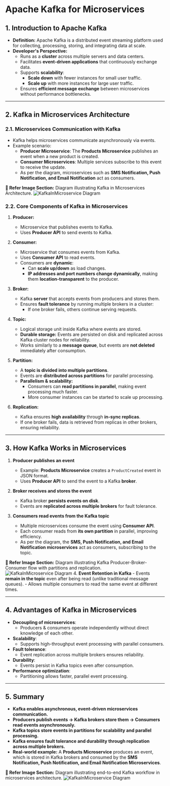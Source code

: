 # **Apache Kafka for Microservices**

## **1. Introduction to Apache Kafka**
- **Definition:** Apache Kafka is a distributed event streaming platform used for collecting, processing, storing, and integrating data at scale.
- **Developer's Perspective:**
    - Runs as a **cluster** across multiple servers and data centers.
    - Facilitates **event-driven applications** that continuously exchange data.
    - Supports **scalability**:
        - **Scale down** with fewer instances for small user traffic.
        - **Scale up** with more instances for large user traffic.
    - Ensures **efficient message exchange** between microservices without performance bottlenecks.

---

## **2. Kafka in Microservices Architecture**
### **2.1. Microservices Communication with Kafka**
- Kafka helps microservices communicate asynchronously via events.
- Example scenario:
    - **Producer Microservice**: The **Products Microservice** publishes an event when a new product is created.
    - **Consumer Microservices**: Multiple services subscribe to this event to receive the update.
    - As per the diagram, microservices such as **SMS Notification, Push Notification, and Email Notification** act as consumers.

**📌 Refer Image Section:** Diagram illustrating Kafka in Microservices Architecture.
![KafkaInMicroservice Diagram](https://github.com/javaByAbhishek/abhishek-tech-notes/blob/main/src/main/resources/assets/KafkaInMicroservice1.JPG?raw=true)

### **2.2. Core Components of Kafka in Microservices**
1. **Producer:**
    - Microservice that publishes events to Kafka.
    - Uses **Producer API** to send events to Kafka.

2. **Consumer:**
    - Microservice that consumes events from Kafka.
    - Uses **Consumer API** to read events.
    - Consumers are **dynamic**:
        - Can **scale up/down** as load changes.
        - **IP addresses and port numbers change dynamically**, making them **location-transparent** to the producer.

3. **Broker:**
    - Kafka **server** that accepts events from producers and stores them.
    - Ensures **fault tolerance** by running multiple brokers in a cluster:
        - If one broker fails, others continue serving requests.

4. **Topic:**
    - Logical storage unit inside Kafka where events are stored.
    - **Durable storage:** Events are persisted on disk and replicated across Kafka cluster nodes for reliability.
    - Works similarly to a **message queue**, but events are **not deleted** immediately after consumption.

5. **Partition:**
    - A **topic is divided into multiple partitions**.
    - Events are **distributed across partitions** for parallel processing.
    - **Parallelism & scalability:**
        - Consumers can **read partitions in parallel**, making event processing much faster.
        - More consumer instances can be started to scale up processing.

6. **Replication:**
    - Kafka ensures **high availability** through **in-sync replicas**.
    - If one broker fails, data is retrieved from replicas in other brokers, ensuring reliability.

---

## **3. How Kafka Works in Microservices**
1. **Producer publishes an event**
    - Example: **Products Microservice** creates a `ProductCreated` event in JSON format.
    - Uses **Producer API** to send the event to a Kafka **broker**.

2. **Broker receives and stores the event**
    - Kafka broker **persists events on disk**.
    - Events are **replicated across multiple brokers** for fault tolerance.

3. **Consumers read events from the Kafka topic**
    - Multiple microservices consume the event using **Consumer API**.
    - Each consumer reads from **its own partition** in parallel, improving efficiency.
    - As per the diagram, the **SMS, Push Notification, and Email Notification microservices** act as consumers, subscribing to the topic.

**📌 Refer Image Section:** Diagram illustrating Kafka Producer-Broker-Consumer flow with partitions and replication.
![KafkaInMicroservice Diagram](https://github.com/javaByAbhishek/abhishek-tech-notes/blob/main/src/main/resources/assets/KafkaInMicroservice2.JPG?raw=true)
4. **Event Retention in Kafka**
    - Events **remain in the topic** even after being read (unlike traditional message queues).
    - Allows multiple consumers to read the same event at different times.

---

## **4. Advantages of Kafka in Microservices**
- **Decoupling of microservices**:
    - Producers & consumers operate independently without direct knowledge of each other.
- **Scalability**:
    - Supports high-throughput event processing with parallel consumers.
- **Fault tolerance**:
    - Event replication across multiple brokers ensures reliability.
- **Durability**:
    - Events persist in Kafka topics even after consumption.
- **Performance optimization**:
    - Partitioning allows faster, parallel event processing.

---

## **5. Summary**
- **Kafka enables asynchronous, event-driven microservices communication.**
- **Producers publish events → Kafka brokers store them → Consumers read events asynchronously.**
- **Kafka topics store events in partitions for scalability and parallel processing.**
- **Kafka ensures fault tolerance and durability through replication across multiple brokers.**
- **Real-world example:** A **Products Microservice** produces an event, which is stored in Kafka brokers and consumed by the **SMS Notification, Push Notification, and Email Notification Microservices**.

**📌 Refer Image Section:** Diagram illustrating end-to-end Kafka workflow in microservices architecture.
![KafkaInMicroservice Diagram](https://github.com/javaByAbhishek/abhishek-tech-notes/blob/main/src/main/resources/assets/KafkaInMicroservice.JPG?raw=true)

